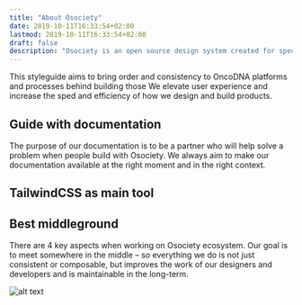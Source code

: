 ```yaml
---
title: "About Osociety"
date: 2019-10-11T16:33:54+02:00
lastmod: 2019-10-11T16:33:54+02:00
draft: false
description: "Osociety is an open source design system created for specific needs of OncoDNA healthcare applications ecosystems." 
---
```


This styleguide aims to bring order and consistency to OncoDNA platforms and processes behind building those We elevate user experience and increase the sped and efficiency of how we design and build products.

## Guide with documentation

The purpose of our documentation is to be a partner who will help solve a problem when people build with Osociety. We always aim to make our documentation available at the right moment and in the right context.

## TailwindCSS as main tool


## Best middleground

There are 4 key aspects when working on Osociety ecosystem. Our goal is to meet somewhere in the middle – so everything we do is not just consistent or composable, but improves the work of our designers and developers and is maintainable in the long-term.

![alt text](/img/consistency.png)


